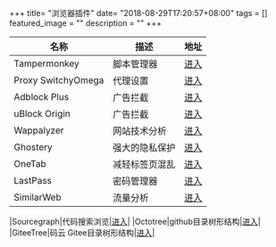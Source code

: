 +++
title= "浏览器插件"
date= "2018-08-29T17:20:57+08:00"
tags = []
featured_image = ""
description = ""
+++


|名称             |描述             |地址             |
|-----------------|-----------------|-----------------|
|Tampermonkey|脚本管理器|[进入](https://tampermonkey.net/)|
|Proxy SwitchyOmega|代理设置|[进入](https://www.switchyomega.com/)|
|Adblock Plus|广告拦截|[进入](https://adblockplus.org/)|
|uBlock Origin|广告拦截|[进入](https://github.com/gorhill/uBlock#ublock-origin)|
|Wappalyzer|网站技术分析|[进入](https://www.wappalyzer.com/)|
|Ghostery|强大的隐私保护|[进入](https://www.ghostery.com/)|
|OneTab|减轻标签页混乱|[进入](https://www.one-tab.com/)|
|LastPass|密码管理器|[进入](https://lastpass.com)|
|SimilarWeb|流量分析|[进入](https://www.similarweb.com/)|


|Sourcegraph|代码搜索浏览|[进入](https://about.sourcegraph.com/)|
|Octotree|github目录树形结构|[进入](https://github.com/buunguyen/octotree)|
|GiteeTree|码云 Gitee目录树形结构|[进入](https://gitee.com/oschina/GitCodeTree)|